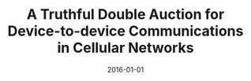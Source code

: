 ---
title: "A Truthful Double Auction for Device-to-device Communications in Cellular Networks"
authors:
- Peng Li
- Song Guo

date: "2016-01-01"
doi: ""

# Publication type.
# 1 = Conference paper; 2 = Journal article;
# 3 = Preprint Paper; 4 = Report; 5 = Book; 6 = Book section;
# 7 = Thesis; 8 = Patent
publication_types: ["2"]

# Publication name and optional abbreviated publication name.
publication: "*IEEE Journal on Selected Areas in Communications*"
publication_short: "JSAC"

url_pdf: https://ieeexplore.ieee.org/document/7147775
# url_code: 
# url_dataset: 
# url_poster: 
# url_project: 
# url_slides: 
# url_video: 

---